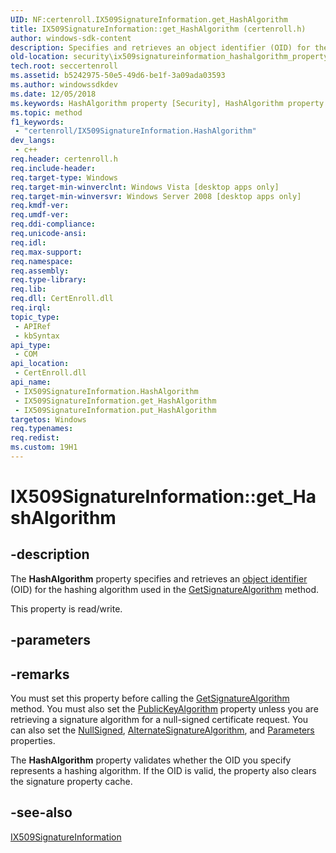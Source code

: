```yaml
---
UID: NF:certenroll.IX509SignatureInformation.get_HashAlgorithm
title: IX509SignatureInformation::get_HashAlgorithm (certenroll.h)
author: windows-sdk-content
description: Specifies and retrieves an object identifier (OID) for the hashing algorithm used in the GetSignatureAlgorithm method.
old-location: security\ix509signatureinformation_hashalgorithm_property.htm
tech.root: seccertenroll
ms.assetid: b5242975-50e5-49d6-be1f-3a09ada03593
ms.author: windowssdkdev
ms.date: 12/05/2018
ms.keywords: HashAlgorithm property [Security], HashAlgorithm property [Security],IX509SignatureInformation interface, IX509SignatureInformation interface [Security],HashAlgorithm property, IX509SignatureInformation.HashAlgorithm, IX509SignatureInformation.get_HashAlgorithm, IX509SignatureInformation::HashAlgorithm, IX509SignatureInformation::get_HashAlgorithm, IX509SignatureInformation::put_HashAlgorithm, certenroll/IX509SignatureInformation::HashAlgorithm, certenroll/IX509SignatureInformation::get_HashAlgorithm, certenroll/IX509SignatureInformation::put_HashAlgorithm, get_HashAlgorithm, security.ix509signatureinformation_hashalgorithm_property
ms.topic: method
f1_keywords: 
 - "certenroll/IX509SignatureInformation.HashAlgorithm"
dev_langs:
 - c++
req.header: certenroll.h
req.include-header: 
req.target-type: Windows
req.target-min-winverclnt: Windows Vista [desktop apps only]
req.target-min-winversvr: Windows Server 2008 [desktop apps only]
req.kmdf-ver: 
req.umdf-ver: 
req.ddi-compliance: 
req.unicode-ansi: 
req.idl: 
req.max-support: 
req.namespace: 
req.assembly: 
req.type-library: 
req.lib: 
req.dll: CertEnroll.dll
req.irql: 
topic_type:
 - APIRef
 - kbSyntax
api_type:
 - COM
api_location:
 - CertEnroll.dll
api_name:
 - IX509SignatureInformation.HashAlgorithm
 - IX509SignatureInformation.get_HashAlgorithm
 - IX509SignatureInformation.put_HashAlgorithm
targetos: Windows
req.typenames: 
req.redist: 
ms.custom: 19H1
---
```


# IX509SignatureInformation::get_HashAlgorithm


## -description


The <b>HashAlgorithm</b> property specifies and retrieves an <a href="https://docs.microsoft.com/windows/desktop/SecGloss/o-gly">object identifier</a> (OID) for the hashing algorithm used in the <a href="https://docs.microsoft.com/windows/desktop/api/certenroll/nf-certenroll-ix509signatureinformation-getsignaturealgorithm">GetSignatureAlgorithm</a> method.

This property is read/write.


## -parameters


## -remarks



You must set this property before calling the <a href="https://docs.microsoft.com/windows/desktop/api/certenroll/nf-certenroll-ix509signatureinformation-getsignaturealgorithm">GetSignatureAlgorithm</a> method. You must also set the <a href="https://docs.microsoft.com/windows/desktop/api/certenroll/nf-certenroll-ix509signatureinformation-get_publickeyalgorithm">PublicKeyAlgorithm</a> property unless you are retrieving a signature algorithm for a null-signed certificate request.  You can also set the <a href="https://docs.microsoft.com/windows/desktop/api/certenroll/nf-certenroll-ix509signatureinformation-get_nullsigned">NullSigned</a>, <a href="https://docs.microsoft.com/windows/desktop/api/certenroll/nf-certenroll-ix509signatureinformation-get_alternatesignaturealgorithm">AlternateSignatureAlgorithm</a>,  and <a href="https://docs.microsoft.com/windows/desktop/api/certenroll/nf-certenroll-ix509signatureinformation-get_parameters">Parameters</a> properties.

The <b>HashAlgorithm</b> property validates whether the OID you specify represents a hashing algorithm. If the OID is valid, the property also clears the signature property cache.




## -see-also




<a href="https://docs.microsoft.com/windows/desktop/api/certenroll/nn-certenroll-ix509signatureinformation">IX509SignatureInformation</a>
 

 


